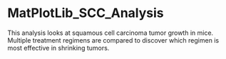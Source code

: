 # MatPlotLib_SCC_Analysis

This analysis looks at squamous cell carcinoma tumor growth in mice. Multiple treatment regimens are compared to discover which regimen is most effective in shrinking tumors.

